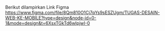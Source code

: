 Berikut dilampirkan Link Figma
https://www.figma.com/file/8Qm810O1Cj7qYs9sESZUgm/TUGAS-DESAIN-WEB-KE-MOBILE?type=design&node-id=0-1&mode=design&t=6XsxTGkTd6wIpjwI-0
